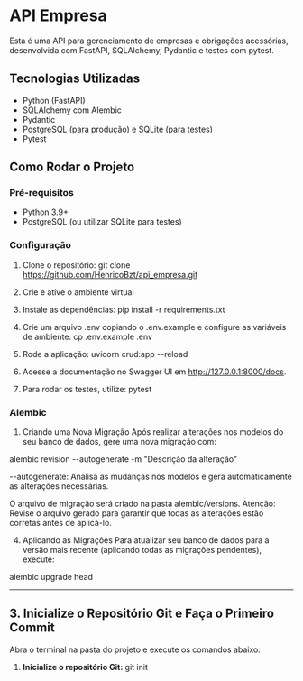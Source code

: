 # API Empresa

Esta é uma API para gerenciamento de empresas e obrigações acessórias, desenvolvida com FastAPI, SQLAlchemy, Pydantic e testes com pytest.

## Tecnologias Utilizadas
- Python (FastAPI)
- SQLAlchemy com Alembic
- Pydantic
- PostgreSQL (para produção) e SQLite (para testes)
- Pytest

## Como Rodar o Projeto

### Pré-requisitos
- Python 3.9+
- PostgreSQL (ou utilizar SQLite para testes)

### Configuração
1. Clone o repositório:
   git clone https://github.com/HenricoBzt/api_empresa.git

2. Crie e ative o ambiente virtual

3. Instale as dependências:
pip install -r requirements.txt

4. Crie um arquivo .env copiando o .env.example e configure as variáveis de ambiente:
cp .env.example .env

5. Rode a aplicação:
uvicorn crud:app --reload

6. Acesse a documentação no Swagger UI em http://127.0.0.1:8000/docs.


7. Para rodar os testes, utilize:
pytest

### Alembic

1. Criando uma Nova Migração
Após realizar alterações nos modelos do seu banco de dados, gere uma nova migração com:

alembic revision --autogenerate -m "Descrição da alteração"

--autogenerate: Analisa as mudanças nos modelos e gera automaticamente as alterações necessárias.

O arquivo de migração será criado na pasta alembic/versions.
Atenção: Revise o arquivo gerado para garantir que todas as alterações estão corretas antes de aplicá-lo.


4. Aplicando as Migrações
Para atualizar seu banco de dados para a versão mais recente (aplicando todas as migrações pendentes), execute:

alembic upgrade head



---

## **3. Inicialize o Repositório Git e Faça o Primeiro Commit**

Abra o terminal na pasta do projeto e execute os comandos abaixo:

1. **Inicialize o repositório Git:**
   git init
